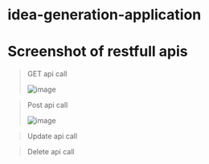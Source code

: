 # idea-generation-application 

# Screenshot of restfull apis

> GET api call
>
>![image](https://github.com/DeeptiDaisy/idea-generat-viswamohan/assets/109961309/1af071d2-636a-4bd8-87fb-1fc34ccf24d2)

> Post api call
>
> ![image](https://github.com/DeeptiDaisy/idea-generat-viswamohan/assets/109961309/9cba0701-ae26-4529-8d30-7eabdf8d5996)

> Update api call
>
> 

> Delete api call
>
> 
